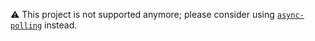 :warning: This project is not supported anymore; please consider using [`async-polling`](https://github.com/cGuille/async-polling#readme) instead.

